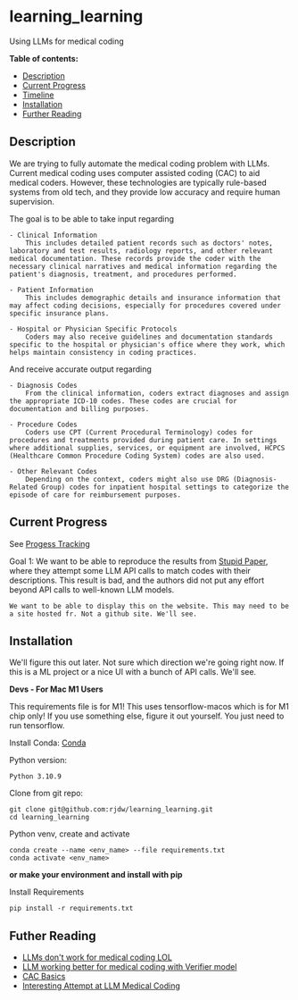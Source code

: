 # learning_learning

Using LLMs for medical coding



**Table of contents:**
 - [Description](#description)
 - [Current Progress](#progress)
 - [Timeline](#timeline)
 - [Installation](#install)
 - [Further Reading](#links)

<a id="description"></a>
## Description

We are trying to fully automate the medical coding problem with LLMs.  
Current medical coding uses computer assisted coding (CAC) to aid medical coders. However, these technologies are typically rule-based systems from old tech, and they provide low accuracy and require human supervision.  

The goal is to be able to take input regarding 
    
    - Clinical Information
        This includes detailed patient records such as doctors' notes, laboratory and test results, radiology reports, and other relevant medical documentation. These records provide the coder with the necessary clinical narratives and medical information regarding the patient's diagnosis, treatment, and procedures performed.

    - Patient Information
        This includes demographic details and insurance information that may affect coding decisions, especially for procedures covered under specific insurance plans.

    - Hospital or Physician Specific Protocols
        Coders may also receive guidelines and documentation standards specific to the hospital or physician's office where they work, which helps maintain consistency in coding practices.

And receive accurate output regarding
    
    - Diagnosis Codes
        From the clinical information, coders extract diagnoses and assign the appropriate ICD-10 codes. These codes are crucial for documentation and billing purposes.

    - Procedure Codes
        Coders use CPT (Current Procedural Terminology) codes for procedures and treatments provided during patient care. In settings where additional supplies, services, or equipment are involved, HCPCS (Healthcare Common Procedure Coding System) codes are also used.

    - Other Relevant Codes
        Depending on the context, coders might also use DRG (Diagnosis-Related Group) codes for inpatient hospital settings to categorize the episode of care for reimbursement purposes.

<a id="progress"></a>
## Current Progress  

See [Progess Tracking](./progress.md)


 <a id="timeline"></a>

Goal 1:
    We want to be able to reproduce the results from [Stupid Paper](https://ai.nejm.org/doi/full/10.1056/AIdbp2300040), where they attempt some LLM API calls to match codes with their descriptions.
    This result is bad, and the authors did not put any effort beyond API calls to well-known LLM models.  

    We want to be able to display this on the website. This may need to be a site hosted fr. Not a github site. We'll see.


<a id="install"></a>
## Installation


We'll figure this out later. Not sure which direction we're going right now.
If this is a ML project or a nice UI with a bunch of API calls. We'll see.


**Devs - For Mac M1 Users**

This requirements file is for M1! 
This uses tensorflow-macos which is for M1 chip only!
If you use something else, figure it out yourself. You just need to run tensorflow.

Install Conda:
[Conda](https://conda.io/projects/conda/en/latest/user-guide/install/macos.html)


Python version:  
```
Python 3.10.9
```

Clone from git repo:
```
git clone git@github.com:rjdw/learning_learning.git
cd learning_learning
```

Python venv, create and activate
```
conda create --name <env_name> --file requirements.txt
conda activate <env_name>
```

**or make your environment and install with pip**

Install Requirements
```
pip install -r requirements.txt
```

 <a id="links"></a>
## Futher Reading

- [LLMs don't work for medical coding LOL](https://ai.nejm.org/doi/full/10.1056/AIdbp2300040)
- [LLM working better for medical coding with Verifier model](https://arxiv.org/pdf/2311.13735)
- [CAC Basics](https://www.foreseemed.com/computer-assisted-coding)
- [Interesting Attempt at LLM Medical Coding](https://github.com/shamantechnology/med-coder-llm)